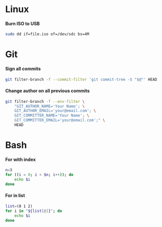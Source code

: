 # Linux

#### Burn ISO to USB
```bash
sudo dd if=file.iso of=/dev/sdc bs=4M
```

# Git

#### Sign all commits
```bash
git filter-branch -f --commit-filter 'git commit-tree -S "$@"' HEAD
```

#### Change author on all previous commits
```bash
git filter-branch -f --env-filter \
    "GIT_AUTHOR_NAME='Your Name'; \
    GIT_AUTHOR_EMAIL='your@email.com'; \
    GIT_COMMITTER_NAME='Your Name'; \
    GIT_COMMITTER_EMAIL='your@email.com';" \
    HEAD
```

# Bash

#### For with index
```bash
n=3
for ((i = 0; i < $n; i++)); do
    echo $i
done
```

#### For in list
```bash
list=(0 1 2)
for i in "${list[@]}"; do
    echo $i
done
```